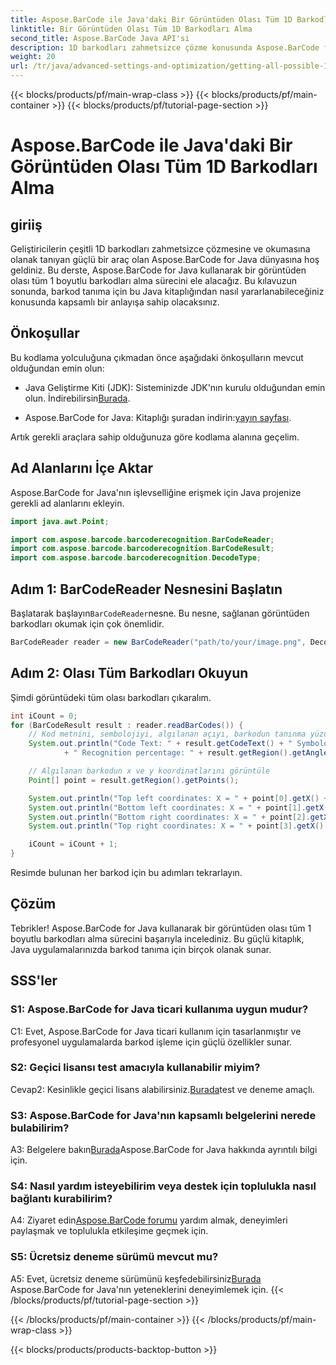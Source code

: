 ```yaml
---
title: Aspose.BarCode ile Java'daki Bir Görüntüden Olası Tüm 1D Barkodları Alma
linktitle: Bir Görüntüden Olası Tüm 1D Barkodları Alma
second_title: Aspose.BarCode Java API'si
description: 1D barkodları zahmetsizce çözme konusunda Aspose.BarCode for Java'nın gücünü keşfedin. Java uygulamalarınızla kusursuz entegrasyon için hemen indirin.
weight: 20
url: /tr/java/advanced-settings-and-optimization/getting-all-possible-1d-barcodes-image/
---
```


{{< blocks/products/pf/main-wrap-class >}}
{{< blocks/products/pf/main-container >}}
{{< blocks/products/pf/tutorial-page-section >}}

# Aspose.BarCode ile Java'daki Bir Görüntüden Olası Tüm 1D Barkodları Alma

## giriiş

Geliştiricilerin çeşitli 1D barkodları zahmetsizce çözmesine ve okumasına olanak tanıyan güçlü bir araç olan Aspose.BarCode for Java dünyasına hoş geldiniz. Bu derste, Aspose.BarCode for Java kullanarak bir görüntüden olası tüm 1 boyutlu barkodları alma sürecini ele alacağız. Bu kılavuzun sonunda, barkod tanıma için bu Java kitaplığından nasıl yararlanabileceğiniz konusunda kapsamlı bir anlayışa sahip olacaksınız.

## Önkoşullar

Bu kodlama yolculuğuna çıkmadan önce aşağıdaki önkoşulların mevcut olduğundan emin olun:

-  Java Geliştirme Kiti (JDK): Sisteminizde JDK'nın kurulu olduğundan emin olun. İndirebilirsin[Burada](https://www.oracle.com/java/technologies/javase-downloads.html).

-  Aspose.BarCode for Java: Kitaplığı şuradan indirin:[yayın sayfası](https://releases.aspose.com/barcode/java/).

Artık gerekli araçlara sahip olduğunuza göre kodlama alanına geçelim.

## Ad Alanlarını İçe Aktar

Aspose.BarCode for Java'nın işlevselliğine erişmek için Java projenize gerekli ad alanlarını ekleyin.

```java
import java.awt.Point;

import com.aspose.barcode.barcoderecognition.BarCodeReader;
import com.aspose.barcode.barcoderecognition.BarCodeResult;
import com.aspose.barcode.barcoderecognition.DecodeType;


```

## Adım 1: BarCodeReader Nesnesini Başlatın

 Başlatarak başlayın`BarCodeReader`nesne. Bu nesne, sağlanan görüntüden barkodları okumak için çok önemlidir.

```java
BarCodeReader reader = new BarCodeReader("path/to/your/image.png", DecodeType.CODE_128);
```

## Adım 2: Olası Tüm Barkodları Okuyun

Şimdi görüntüdeki tüm olası barkodları çıkaralım.

```java
int iCount = 0;
for (BarCodeResult result : reader.readBarCodes()) {
    // Kod metnini, sembolojiyi, algılanan açıyı, barkodun tanınma yüzdesini görüntüleyin
    System.out.println("Code Text: " + result.getCodeText() + " Symbology: " + result.getCodeTypeName()
            + " Recognition percentage: " + result.getRegion().getAngle());

    // Algılanan barkodun x ve y koordinatlarını görüntüle
    Point[] point = result.getRegion().getPoints();

    System.out.println("Top left coordinates: X = " + point[0].getX() + ", Y = " + point[0].getY());
    System.out.println("Bottom left coordinates: X = " + point[1].getX() + ", Y = " + point[1].getY());
    System.out.println("Bottom right coordinates: X = " + point[2].getX() + ", Y = " + point[2].getY());
    System.out.println("Top right coordinates: X = " + point[3].getX() + ", Y = " + point[3].getY());

    iCount = iCount + 1;
}
```

Resimde bulunan her barkod için bu adımları tekrarlayın.

## Çözüm

Tebrikler! Aspose.BarCode for Java kullanarak bir görüntüden olası tüm 1 boyutlu barkodları alma sürecini başarıyla incelediniz. Bu güçlü kitaplık, Java uygulamalarınızda barkod tanıma için birçok olanak sunar.

## SSS'ler

### S1: Aspose.BarCode for Java ticari kullanıma uygun mudur?

C1: Evet, Aspose.BarCode for Java ticari kullanım için tasarlanmıştır ve profesyonel uygulamalarda barkod işleme için güçlü özellikler sunar.

### S2: Geçici lisansı test amacıyla kullanabilir miyim?

 Cevap2: Kesinlikle geçici lisans alabilirsiniz.[Burada](https://purchase.aspose.com/temporary-license/)test ve deneme amaçlı.

### S3: Aspose.BarCode for Java'nın kapsamlı belgelerini nerede bulabilirim?

 A3: Belgelere bakın[Burada](https://reference.aspose.com/barcode/java/)Aspose.BarCode for Java hakkında ayrıntılı bilgi için.

### S4: Nasıl yardım isteyebilirim veya destek için toplulukla nasıl bağlantı kurabilirim?

 A4: Ziyaret edin[Aspose.BarCode forumu](https://forum.aspose.com/c/barcode/13) yardım almak, deneyimleri paylaşmak ve toplulukla etkileşime geçmek için.

### S5: Ücretsiz deneme sürümü mevcut mu?

 A5: Evet, ücretsiz deneme sürümünü keşfedebilirsiniz[Burada](https://releases.aspose.com/) Aspose.BarCode for Java'nın yeteneklerini deneyimlemek için.
{{< /blocks/products/pf/tutorial-page-section >}}

{{< /blocks/products/pf/main-container >}}
{{< /blocks/products/pf/main-wrap-class >}}

{{< blocks/products/products-backtop-button >}}
